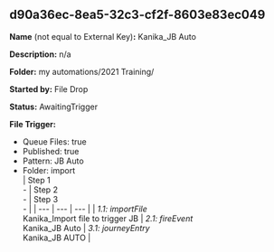 ## d90a36ec-8ea5-32c3-cf2f-8603e83ec049

**Name** (not equal to External Key)**:** Kanika_JB Auto

**Description:** n/a

**Folder:** my automations/2021 Training/

**Started by:** File Drop

**Status:** AwaitingTrigger

**File Trigger:**

* Queue Files: true
* Published: true
* Pattern: JB Auto
* Folder:  import\
| Step 1<br>_-_ | Step 2<br>_-_ | Step 3<br>_-_ |
| --- | --- | --- |
| _1.1: importFile_<br>Kanika_Import file to trigger JB | _2.1: fireEvent_<br>Kanika_JB Auto | _3.1: journeyEntry_<br>Kanika_JB AUTO |
